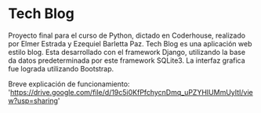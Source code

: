 # Tech Blog

Proyecto final para el curso de Python, dictado en Coderhouse, realizado por Elmer Estrada y Ezequiel Barletta Paz.
Tech Blog es una aplicación web estilo blog. Esta desarrollado con el framework Django, utilizando la base da datos predeterminada por este framework SQLite3. La interfaz grafica fue lograda utilizando Bootstrap.

Breve explicación de funcionamiento: 'https://drive.google.com/file/d/19c5i0KfPfchycnDmq_uPZYHIUMmUyItI/view?usp=sharing'

